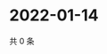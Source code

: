 # 2022-01-14

共 0 条

<!-- BEGIN WEIBO -->
<!-- 最后更新时间 Fri Jan 14 2022 22:14:25 GMT+0800 (China Standard Time) -->

<!-- END WEIBO -->
